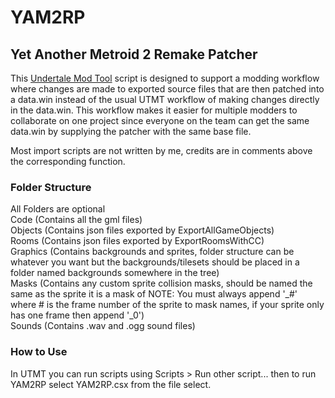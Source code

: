 # YAM2RP
## Yet Another Metroid 2 Remake Patcher ##
This [Undertale Mod Tool](https://github.com/UnderminersTeam/UndertaleModTool) script is designed to support a modding workflow where changes are made to exported source files that are then patched into a data.win instead of the usual UTMT workflow of making changes directly in the data.win. This workflow makes it easier for multiple modders to collaborate on one project since everyone on the team can get the same data.win by supplying the patcher with the same base file.

Most import scripts are not written by me, credits are in comments above the corresponding function.
### Folder Structure ###
All Folders are optional  
Code (Contains all the gml files)  
Objects (Contains json files exported by ExportAllGameObjects)  
Rooms (Contains json files exported by ExportRoomsWithCC)  
Graphics (Contains backgrounds and sprites, folder structure can be whatever you want but the backgrounds/tilesets should be placed in a folder named backgrounds somewhere in the tree)  
Masks (Contains any custom sprite collision masks, should be named the same as the sprite it is a mask of NOTE: You must always append '_#' where # is the frame number of the sprite to mask names, if your sprite only has one frame then append '_0')  
Sounds (Contains .wav and .ogg sound files)  

### How to Use ###
In UTMT you can run scripts using Scripts > Run other script... then to run YAM2RP select YAM2RP.csx from the file select.
